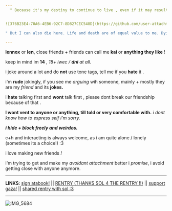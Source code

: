 ```yaml
---
‎ ‎ " Because it's my destiny to continue to live , even if it may result in the destruction of humanity . "


![376B23E4-70A6-4EB6-92C7-8D827CEC548D](https://github.com/user-attachments/assets/691dd53b-88fc-4c20-93f1-b954d784d43d)

" But I can also die here. Life and death are of equal value to me. Dying of your own will . "

---
```



**lennox** or **len**, close friends + friends can call me **kai** or **anything they like** !


keep in mind im **14** , *18+ iwec / ***dni*** at all.*



i joke around a lot and do **not** use tone tags, tell me if you **hate** it .

i'm **rude** jokingly, if you see me *arguing* wih someone, mainly + mostly they are my *friend* and its **jokes.**

i **hate** talking first and **wont** talk first , please dont break our friendship because of that .


**I wont vent to anyone or anything, till told or very comfortable with.** *i dont know how to express self i'm sorry.*


***i hide + block freely and weirdos.***

c+h and interacting is always welcome, as i am quite alone / lonely (sometimes its a choice!) :3 

i love making new friends *!*

i'm trying to get and make my *avoidant attachment* better i *promise*, i avoid getting close with anyone anymore.

---

**LINKS**:
 [sign atabook!](https://callmeyourangel.atabook.org/)
||
[RENTRY (THANKS SOL 4 THE RENTRY !!)](https://rentry.co/kai-angel)
||
[support gaza!](https://rentry.co/hearts4gaza)
||
[shared rentry with sol :3](https://rentry.co/sharedbetweengays)


---

![IMG_5684](https://github.com/user-attachments/assets/686344ae-21b1-4af1-ba4a-44c547898d1c)




